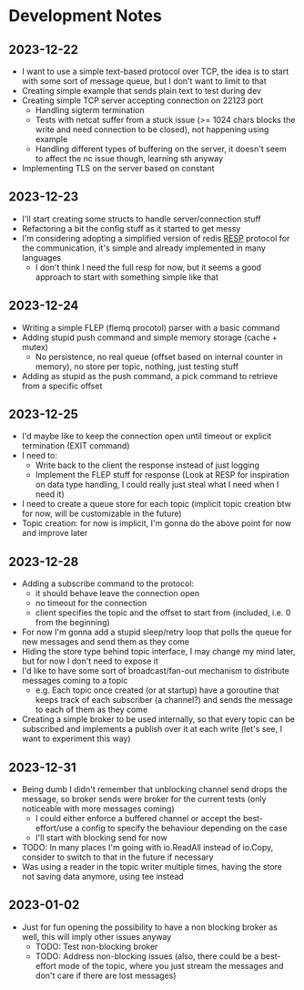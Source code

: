 # Development Notes

## 2023-12-22

- I want to use a simple text-based protocol over TCP, the idea is to start with some sort of message queue, but I don't want to limit to that
- Creating simple example that sends plain text to test during dev
- Creating simple TCP server accepting connection on 22123 port
  - Handling sigterm termination
  - Tests with netcat suffer from a stuck issue (>= 1024 chars blocks the write and need connection to be closed), not happening using example
  - Handling different types of buffering on the server, it doesn't seem to affect the nc issue though, learning sth anyway
- Implementing TLS on the server based on constant

## 2023-12-23

- I'll start creating some structs to handle server/connection stuff
- Refactoring a bit the config stuff as it started to get messy
- I'm considering adopting a simplified version of redis [RESP](https://redis.io/docs/reference/protocol-spec/) protocol for the communication, it's simple and already implemented in many languages
  - I don't think I need the full resp for now, but it seems a good approach to start with something simple like that

## 2023-12-24

- Writing a simple FLEP (flemq procotol) parser with a basic command
- Adding stupid push command and simple memory storage (cache + mutex)
  - No persistence, no real queue (offset based on internal counter in memory), no store per topic, nothing, just testing stuff
- Adding as stupid as the push command, a pick command to retrieve from a specific offset

## 2023-12-25

- I'd maybe like to keep the connection open until timeout or explicit termination (EXIT command)
- I need to:
  - Write back to the client the response instead of just logging
  - Implement the FLEP stuff for response (Look at RESP for inspiration on data type handling, I could really just steal what I need when I need it)
- I need to create a queue store for each topic (implicit topic creation btw for now, will be customizable in the future)
- Topic creation: for now is implicit, I'm gonna do the above point for now and improve later

## 2023-12-28

- Adding a subscribe command to the protocol:
  - it should behave leave the connection open
  - no timeout for the connection
  - client specifies the topic and the offset to start from (included, i.e. 0 from the beginning)
- For now I'm gonna add a stupid sleep/retry loop that polls the queue for new messages and send them as they come
- Hiding the store type behind topic interface, I may change my mind later, but for now I don't need to expose it
- I'd like to have some sort of broadcast/fan-out mechanism to distribute messages coming to a topic
  - e.g. Each topic once created (or at startup) have a goroutine that keeps track of each subscriber (a channel?) and sends the message to each of them as they come
- Creating a simple broker to be used internally, so that every topic can be subscribed and implements a publish over it at each write (let's see, I want to experiment this way)

## 2023-12-31

- Being dumb I didn't remember that unblocking channel send drops the message, so broker sends were broker for the current tests (only noticeable with more messages coming)
  - I could either enforce a buffered channel or accept the best-effort/use a config to specify the behaviour depending on the case
  - I'll start with blocking send for now
- TODO: In many places I'm going with io.ReadAll instead of io.Copy, consider to switch to that in the future if necessary
- Was using a reader in the topic writer multiple times, having the store not saving data anymore, using tee instead

## 2023-01-02

- Just for fun opening the possibility to have a non blocking broker as well, this will imply other issues anyway
  - TODO: Test non-blocking broker
  - TODO: Address non-blocking issues (also, there could be a best-effort mode of the topic, where you just stream the messages and don't care if there are lost messages)
